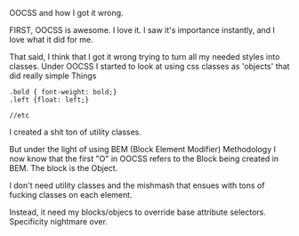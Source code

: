 ---
---
OOCSS and how I got it wrong.


FIRST, OOCSS is awesome. I love it. I saw it's importance instantly, and I love what it did for me.

That said, I think that I got it wrong trying to turn all my needed styles into classes. Under OOCSS I started to look at using css classes as 'objects' that did really simple Things

```
.bold { font-weight: bold;}
.left {float: left;}

//etc
```

 I created a shit ton of utility classes.

 But under the light of using BEM (Block Element Modifier) Methodology I now know that the first "O" in OOCSS refers to the Block being created in BEM. The block is the Object.

 I don't need utility classes and the mishmash that ensues with tons of fucking classes on each element.

 Instead, it need my blocks/objecs to override base attribute selectors. Specificity nightmare over.
